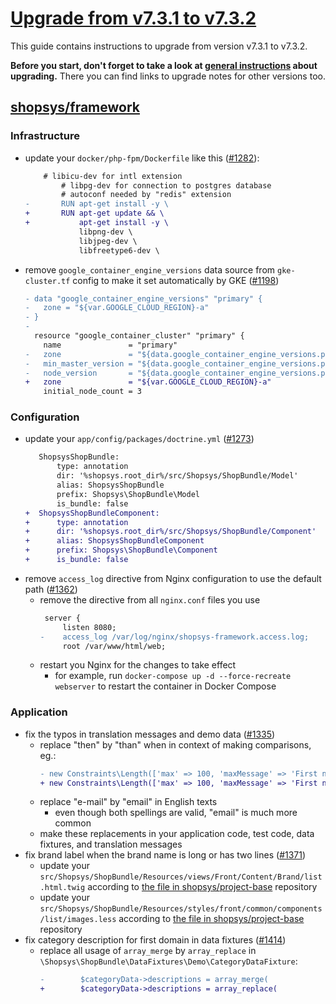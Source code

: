 # [Upgrade from v7.3.1 to v7.3.2](https://github.com/shopsys/shopsys/compare/v7.3.1...v7.3.2)

This guide contains instructions to upgrade from version v7.3.1 to v7.3.2.

**Before you start, don't forget to take a look at [general instructions](https://github.com/shopsys/shopsys/blob/7.3/UPGRADE.md) about upgrading.**
There you can find links to upgrade notes for other versions too.

## [shopsys/framework]

### Infrastructure
- update your `docker/php-fpm/Dockerfile` like this ([#1282](https://github.com/shopsys/shopsys/pull/1282)):
    ```diff
        # libicu-dev for intl extension
            # libpg-dev for connection to postgres database
            # autoconf needed by "redis" extension
    -       RUN apt-get install -y \
    +       RUN apt-get update && \
    +           apt-get install -y \
                libpng-dev \
                libjpeg-dev \
                libfreetype6-dev \
    ```
- remove `google_container_engine_versions` data source from `gke-cluster.tf` config to make it set automatically by GKE ([#1198](https://github.com/shopsys/shopsys/pull/1198))
    ```diff
    - data "google_container_engine_versions" "primary" {
    -   zone = "${var.GOOGLE_CLOUD_REGION}-a"
    - }
    -
      resource "google_container_cluster" "primary" {
        name               = "primary"
    -   zone               = "${data.google_container_engine_versions.primary.zone}"
    -   min_master_version = "${data.google_container_engine_versions.primary.latest_master_version}"
    -   node_version       = "${data.google_container_engine_versions.primary.latest_node_version}"
    +   zone               = "${var.GOOGLE_CLOUD_REGION}-a"
        initial_node_count = 3
    ```

### Configuration
- update your `app/config/packages/doctrine.yml` ([#1273](https://github.com/shopsys/shopsys/pull/1273))
    ```diff
       ShopsysShopBundle:
           type: annotation
           dir: '%shopsys.root_dir%/src/Shopsys/ShopBundle/Model'
           alias: ShopsysShopBundle
           prefix: Shopsys\ShopBundle\Model
           is_bundle: false
    +  ShopsysShopBundleComponent:
    +      type: annotation
    +      dir: '%shopsys.root_dir%/src/Shopsys/ShopBundle/Component'
    +      alias: ShopsysShopBundleComponent
    +      prefix: Shopsys\ShopBundle\Component
    +      is_bundle: false
    ```
- remove `access_log` directive from Nginx configuration to use the default path ([#1362](https://github.com/shopsys/shopsys/pull/1362))
    - remove the directive from all `nginx.conf` files you use
        ```diff
         server {
             listen 8080;
        -    access_log /var/log/nginx/shopsys-framework.access.log;
             root /var/www/html/web;
        ```
    - restart you Nginx for the changes to take effect
        - for example, run `docker-compose up -d --force-recreate webserver` to restart the container in Docker Compose

### Application
- fix the typos in translation messages and demo data ([#1335](https://github.com/shopsys/shopsys/pull/1335))
    - replace "then" by "than" when in context of making comparisons, eg.:
        ```diff
        - new Constraints\Length(['max' => 100, 'maxMessage' => 'First name cannot be longer then {{ limit }} characters']),
        + new Constraints\Length(['max' => 100, 'maxMessage' => 'First name cannot be longer than {{ limit }} characters']),
        ```
    - replace "e-mail" by "email" in English texts
        - even though both spellings are valid, "email" is much more common
    - make these replacements in your application code, test code, data fixtures, and translation messages
- fix brand label when the brand name is long or has two lines ([#1371](https://github.com/shopsys/shopsys/pull/1371))
    - update your `src/Shopsys/ShopBundle/Resources/views/Front/Content/Brand/list.html.twig` according to [the file in shopsys/project-base](https://github.com/shopsys/project-base/blob/v7.3.2/src/Shopsys/ShopBundle/Resources/views/Front/Content/Brand/list.html.twig) repository
    - update your `src/Shopsys/ShopBundle/Resources/styles/front/common/components/list/images.less` according to [the file in shopsys/project-base](https://github.com/shopsys/project-base/blob/v7.3.2/src/Shopsys/ShopBundle/Resources/styles/front/common/components/list/images.less) repository
- fix category description for first domain in data fixtures ([#1414](https://github.com/shopsys/shopsys/pull/1414))
    - replace all usage of `array_merge` by `array_replace` in `\Shopsys\ShopBundle\DataFixtures\Demo\CategoryDataFixture`:
        ```diff
        -        $categoryData->descriptions = array_merge(
        +        $categoryData->descriptions = array_replace(
        ```

[shopsys/framework]: https://github.com/shopsys/framework
